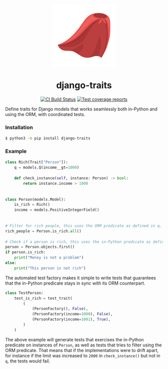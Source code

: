 <p align=center><img src=docs/logo.svg width=200/></p>


<h1 align=center>django-traits</h1>

<p align=center>
    <a href=https://github.com/5monkeys/django-traits/actions?query=workflow%3ACI+branch%3Amain><img src=https://github.com/5monkeys/django-traits/workflows/CI/badge.svg alt="CI Build Status"></a>
    <a href=https://codecov.io/gh/5monkeys/django-traits><img src="https://codecov.io/gh/5monkeys/django-traits/branch/main/graph/badge.svg?token=U6BK5DWAWD" alt="Test coverage reports"/></a>
</p>

Define traits for Django models that works seamlessly both in-Python and using the ORM,
with coordinated tests.

### Installation

```bash
$ python3 -m pip install django-traits
```

### Example

```python
class Rich(Trait["Person"]):
    q = models.Q(income__gt=1000)

    def check_instance(self, instance: Person) -> bool:
        return instance.income > 1000


class Person(models.Model):
    is_rich = Rich()
    income = models.PositiveIntegerField()


# Filter for rich people, this uses the ORM predicate as defined in q.
rich_people = Person.is_rich.all()

# Check if a person is rich, this uses the in-Python predicate as defined in check_instance().
person = Person.objects.first()
if person.is_rich:
    print("Money is not a problem")
else:
    print("This person is not rich")
```

The automated test factory makes it simple to write tests that guarantees that the
in-Python predicate stays in sync with its ORM counterpart.

```python
class TestPerson:
    test_is_rich = test_trait(
        (
            (PersonFactory(), False),
            (PersonFactory(income=1000), False),
            (PersonFactory(income=1001), True),
        )
    )
```

The above example will generate tests that exercises the in-Python predicate on
instances of `Person`, as well as tests that tries to filter using the ORM predicate.
That means that if the implementations were to drift apart, for instance if the limit
was increased to `2000` in `check_instance()` but not in `q`, the tests would fail.
